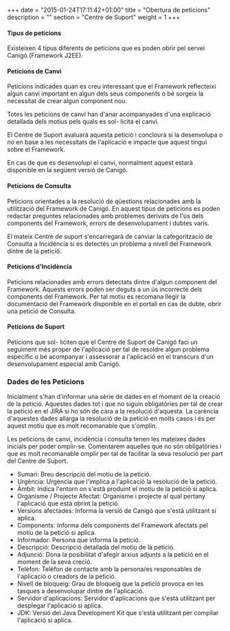 +++
date        = "2015-01-24T17:11:42+01:00"
title       = "Obertura de peticions"
description = ""
section     = "Centre de Suport"
weight 		= 1
+++

#### Tipus de peticions

Existeixen 4 tipus diferents de peticions que es poden obrir pel servei Canigó (Framework J2EE).

#### Peticions de Canvi

Peticions indicades quan es creu interessant que el Framework reflecteixi algun canvi important en algun dels seus components o bé sorgeix la necessitat de crear algun component nou.

Totes les peticions de canvi han d'anar acompanyades d'una explicació detallada dels motius pels quals es sol- licita el canvi.

El Centre de Suport avaluarà aquesta petició i conclourà si la desenvolupa o no en base a les necessitats de l'aplicació e impacte que aquest tingui sobre el Framework.

En cas de que es desenvolupi el canvi, normalment aquest estarà disponible en la següent versió de Canigó.

#### Peticions de Consulta

Peticions orientades a la resolució de qüestions relacionades amb la utilització del Framework de Canigó. En aquest tipus de peticions es poden redactar preguntes relacionades amb problemes derivats de l'ús dels components del Framework, errors de desenvolupament i dubtes varis.

El mateix Centre de suport s'encarregarà de canviar la categorització de Consulta a Incidència si es detectés un problema a nivell del Framework dintre de la petició.

#### Peticions d'Incidència

Peticions relacionades amb errors detectats dintre d'algun component del Framework. Aquests errors poden ser deguts a un ús incorrecte dels components del Framework. Per tal motiu es recomana llegir la documentació del Framework disponible en el portali en cas de dubte, obrir una petició de Consulta.

#### Peticions de Suport

Peticions que sol- liciten que el Centre de Suport de Canigó faci un seguiment més proper de l'aplicació per tal de resoldre algun problema específic o bé acompanyar i assessorar a l'aplicació en el transcurs d'un desenvolupament especial amb Canigó.


### Dades de les Peticions

Inicialment s'han d'informar una sèrie de dades en el moment de la creació de la petició. Aquestes dades tot i que no siguin obligatòries per tal de crear la petició en el JIRA si ho són de cara a la resolució d'aquesta.
La carència d'aquestes dades allarga la resolució de la petició en molts casos i és per aquest motiu que es molt recomanable que s'omplin.

Les peticions de canvi, incidència i consulta tenen les mateixes dades inicials per poder omplir-se. Comentarem aquelles que no són obligatòries i que es molt recomanable omplir per tal de facilitar la seva resolució per part del Centre de Suport.

 - Sumari: Breu descripció del motiu de la petició.
 - Urgència: Urgència que l'implica a l'aplicació la resolució de la petició.
 - Àmbit: Indica l'entorn on s'està produint el motiu de la petició si aplica.
 - Organisme / Projecte Afectat: Organisme i projecte al qual pertany l'aplicació que està obrint la petició.
 - Versions afectades: Informa la versió de Canigó que s'està utilitzant si aplica.
 - Components: Informa dels components del Framework afectats pel motiu de la petició si aplica.
 - Informador: Persona que informa la petició.
 - Descripció: Descripció detallada del motiu de la petició.
 - Adjunció: Dona la posibilitat d'afegir arxius adjunts a la petició en el moment de la seva creció.
 - Telèfon: Telèfon de contacte amb la persona/es responsables de l'aplicació o creadors de la petició.
 - Nivell de bloqueig: Grau de bloqueig que la petició provoca en les tasques a desenvolupar dintre de l'aplicació.
 - Servidor d'aplicacions: Servidor d'aplicacions que s'està utilitzant per desplegar l'aplicació si aplica.
 - JDK: Versió del Java Development Kit que s'està utilitzant per compilar l'aplicació si aplica.